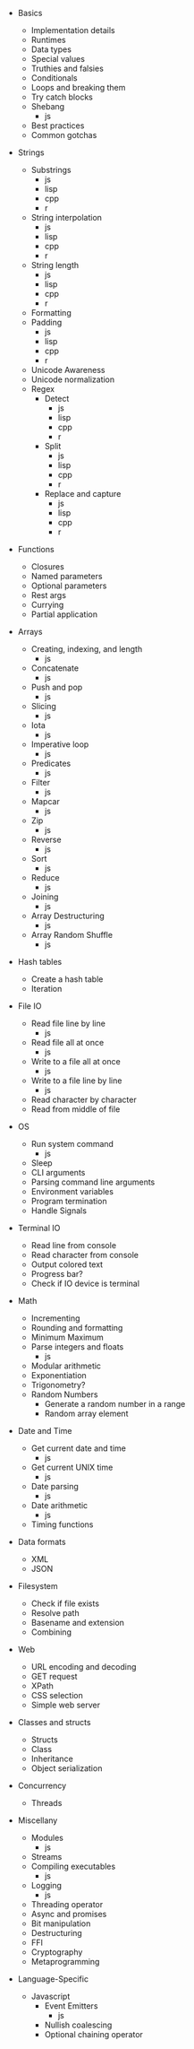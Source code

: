 
- Basics
  - Implementation details
  - Runtimes
  - Data types
  - Special values
  - Truthies and falsies
  - Conditionals
  - Loops and breaking them
  - Try catch blocks
  - Shebang
    * js
  - Best practices
  - Common gotchas

- Strings
  - Substrings
    * js
    * lisp
    * cpp
    * r
  - String interpolation
    * js
    * lisp
    * cpp
    * r
  - String length
    * js
    * lisp
    * cpp
    * r
  - Formatting
  - Padding
    * js
    * lisp
    * cpp
    * r
  - Unicode Awareness
  - Unicode normalization
  - Regex
	- Detect
      * js
      * lisp
      * cpp
      * r
	- Split
      * js
      * lisp
      * cpp
      * r
	- Replace and capture
      * js
      * lisp
      * cpp
      * r

- Functions
  - Closures
  - Named parameters
  - Optional parameters
  - Rest args
  - Currying
  - Partial application

- Arrays
  - Creating, indexing, and length
    * js
  - Concatenate
    * js
  - Push and pop
    * js
  - Slicing
    * js
  - Iota
    * js
  - Imperative loop
    * js
  - Predicates
    * js
  - Filter
    * js
  - Mapcar
    * js
  - Zip
    * js
  - Reverse
    * js
  - Sort
    * js
  - Reduce
    * js
  - Joining
    * js
  - Array Destructuring
    * js
  - Array Random Shuffle
    * js
  

- Hash tables
  - Create a hash table
  - Iteration

- File IO
  - Read file line by line
    * js
  - Read file all at once
    * js
  - Write to a file all at once
    * js
  - Write to a file line by line
    * js
  - Read character by character
  - Read from middle of file

- OS
  - Run system command
    * js
  - Sleep
  - CLI arguments
  - Parsing command line arguments
  - Environment variables
  - Program termination
  - Handle Signals
  
- Terminal IO
  - Read line from console
  - Read character from console
  - Output colored text
  - Progress bar?
  - Check if IO device is terminal

- Math
  - Incrementing
  - Rounding and formatting
  - Minimum Maximum
  - Parse integers and floats
    * js
  - Modular arithmetic
  - Exponentiation
  - Trigonometry?
  - Random Numbers
    - Generate a random number in a range
    - Random array element

- Date and Time
  - Get current date and time
    * js
  - Get current UNIX time
    * js
  - Date parsing
    * js
  - Date arithmetic
    * js
  - Timing functions


- Data formats
  - XML
  - JSON

- Filesystem
  - Check if file exists
  - Resolve path
  - Basename and extension
  - Combining

- Web
  - URL encoding and decoding
  - GET request
  - XPath
  - CSS selection
  - Simple web server

- Classes and structs
  - Structs
  - Class
  - Inheritance
  - Object serialization

- Concurrency
  - Threads

- Miscellany
  - Modules
    * js
  - Streams
  - Compiling executables
    * js
  - Logging
    * js
  - Threading operator
  - Async and promises
  - Bit manipulation
  - Destructuring
  - FFI
  - Cryptography
  - Metaprogramming

- Language-Specific
  - Javascript
	  - Event Emitters
        * js
	  - Nullish coalescing
      - Optional chaining operator
